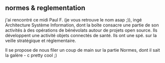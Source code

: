## normes &amp; reglementation



j'ai rencontré ce midi Paul F. (je vous retrouve le nom asap ;)), ingé
Architecture Système Information, dont la boîte consacre une partie de son
activités à des opérations de bénévolats autour de projets open source. Ils
développent une activité objets connectés de santé. Ils ont une spé. sur la
veille stratégique et réglementaire.  
  
Il se propose de nous filer un coup de main sur la partie Normes, dont il sait
la galère - c pretty cool ;)



